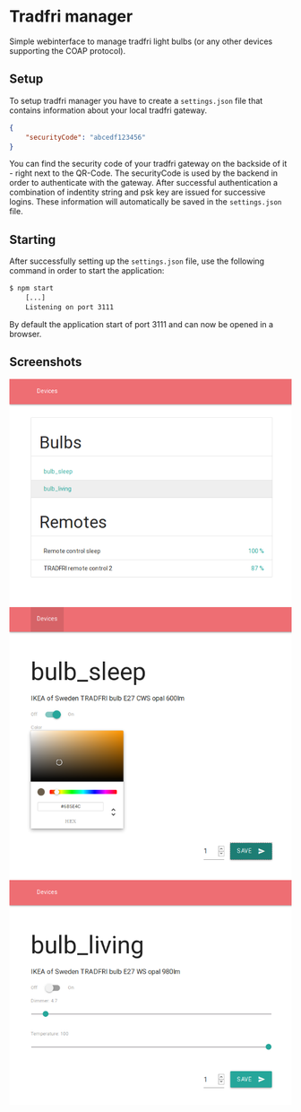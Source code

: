 # Tradfri manager

Simple webinterface to manage tradfri light bulbs (or any other devices supporting the COAP protocol).

## Setup

To setup tradfri manager you have to create a `settings.json` file that
contains information about your local tradfri gateway.

```json
{
    "securityCode": "abcedf123456"
}
```

You can find the security code of your tradfri gateway on the backside
of it - right next to the QR-Code. The securityCode is used by the backend
in order to authenticate with the gateway. After successful authentication
a combination of indentity string and psk key are issued for successive
logins. These information will automatically be saved in the `settings.json`
file.

## Starting

After successfully setting up the `settings.json` file, use the following command
in order to start the application:

```bash
$ npm start
    [...]
    Listening on port 3111
```

By default the application start of port 3111 and can now be opened in a browser.

## Screenshots

![Index page showing a list of lightbulbs and remotes](readme/index.png)
![Detail page with adjustment sliders for colors on RGB bulbs](readme/color.png)
![Detail page with adjustment sliders for color temperature on white only bulbs](readme/white.png)
